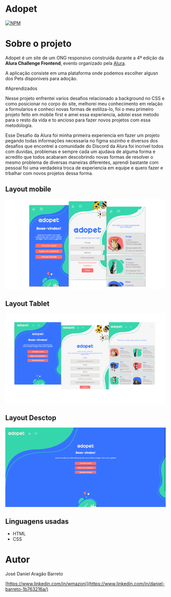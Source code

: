# Adopet 
[![NPM](https://img.shields.io/npm/l/react)](https://github.com/DanielBarret0/adopet/blob/main/LICENSE)

# Sobre o projeto

Adopet é um site de um ONG responsivo construída durante a 4ª edição da **Alura Challenge Frontend**, evento organizado pela [Alura](https://www.alura.com.br/).

A aplicação consiste em uma plataforma onde podemos escolher algusn dos Pets disponiveis para adoção.

#Aprendizados

Nesse projeto enfrentei varios desafios relacionado a background no CSS e como posicionar no corpo do site, melhorei meu conhecimento em relação a formularios e conheci novas formas de estiliza-lo, foi o meu primeiro projeto feito em mobile first e amei essa experiencia, adotei esse metodo para o resto da vida e to ancioso para fazer novos projetos com essa metodologia.

Esse Desafio da Alura foi minha primeira experiencia em fazer um projeto pegando todas informações necessaria no figma sozinho e diversos dos desafios que encontrei a comunidade do Discord da Alura foi incrivel todos com duvidas, problemas e sempre cada um ajudava de alguma forma e acredito que todos acabaram descobrindo novas formas de resolver o mesmo problema de diversas maneiras diferentes, aprendi bastante com pessoal foi uma verdadeira troca de experiencia em equipe e quero fazer e trbalhar com novos projetos dessa forma.

## Layout mobile 
![Mobile 1](https://github.com/DanielBarret0/adopet/blob/main/prints/mobile-1.png)

## Layout Tablet
![tablet 1](https://github.com/DanielBarret0/adopet/blob/main/prints/tablet-1.png)

## Layout Desctop
![desktop 1](https://github.com/DanielBarret0/adopet/blob/main/prints/desktop-1.png)

## Linguagens usadas
- HTML
- CSS

# Autor

José Daniel Aragão Barreto

[https://www.linkedin.com/in/wmazoni](https://www.linkedin.com/in/daniel-barreto-1b763216a/)
